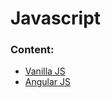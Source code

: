 # Javascript

### Content:
- [Vanilla JS](vanilla_js/README.md)
- [Angular JS](Angularjs/README.md)
